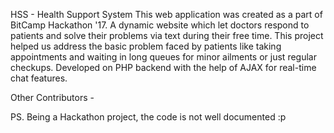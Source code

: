 ﻿HSS - Health Support System
This web application was created as a part of BitCamp Hackathon '17.
A dynamic website which let doctors respond to patients and solve their problems via text during their free time. This project helped us address the basic problem faced by patients like taking appointments and waiting in long queues for minor ailments or just regular checkups. 
Developed on PHP backend with the help of AJAX for real-time chat features.

Other Contributors -
 
PS. Being a Hackathon project, the code is not well documented :p

